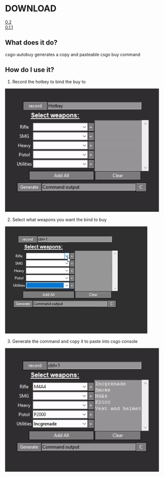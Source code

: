 # DOWNLOAD  

[0.2](https://github.com/silas-hw/csgo-autobuy/raw/0.2/installer.exe)  
[0.1.1](https://github.com/silas-hw/csgo-autobuy/raw/0.1.1/csgo-autobuy.exe)  

## What does it do?  

csgo-autobuy generates a copy and pasteable csgo buy command  

## How do I use it?  

1. Record the hotkey to bind the buy to  

<img src="img/readme/1.gif">  

2. Select what weapons you want the bind to buy  

<img src="img/readme/2.gif">  

3. Generate the command and copy it to paste into csgo console  

<img src="img/readme/3.gif">  
